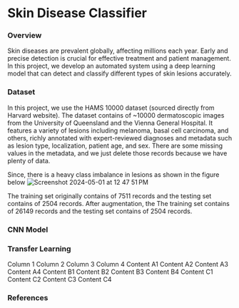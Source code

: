 # Skin Disease Classifier
### Overview
Skin diseases are prevalent globally, affecting millions each year. Early and precise detection is crucial for effective treatment and patient management. In this project, we develop an automated system using a deep learning model that can detect and classify different types of skin lesions accurately.

### Dataset
In this project, we use the HAMS 10000 dataset (sourced directly from Harvard website). The dataset contains of ~10000 dermatoscopic images from the University of Queensland and the Vienna General Hospital. It features a variety of lesions including melanoma, basal cell carcinoma, and others, richly annotated with expert-reviewed diagnoses and metadata such as lesion type, localization, patient age, and sex. There are some missing values in the metadata, and we just delete those records because we have plenty of data.


Since, there is a heavy class imbalance in lesions as shown in the figure below
![Screenshot 2024-05-01 at 12 47 51 PM](https://github.com/rahul-purswani/skin-disease-classifier/assets/70603471/4cd9cead-7478-44d2-b2d6-f8cef6ec3ecc)

The training set originally contains of 7511 records and the testing set contains of 2504 records. After augmentation, the The training set contains of 26149 records and the testing set contains of 2504 records.

### CNN Model

### Transfer Learning

Column 1	Column 2	Column 3	Column 4
Content A1	Content A2	Content A3	Content A4
Content B1	Content B2	Content B3	Content B4
Content C1	Content C2	Content C3	Content C4

### References
